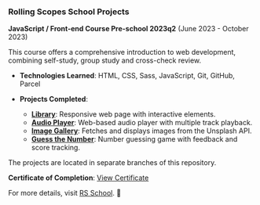### Rolling Scopes School Projects

**JavaScript / Front-end Course Pre-school 2023q2**
(June 2023 - October 2023)

This course offers a comprehensive introduction to web development, combining self-study, group study and cross-check review.

- **Technologies Learned**: HTML, CSS, Sass, JavaScript, Git, GitHub, Parcel
- **Projects Completed**:

  - **[Library](https://liudmilarodzina.github.io/rollingscopes-2023q2-stage0/library/)**: Responsive web page with interactive elements.
  - **[Audio Player](https://liudmilarodzina.github.io/rollingscopes-2023q2-stage0/audio-player/)**: Web-based audio player with multiple track playback.
  - **[Image Gallery](https://liudmilarodzina.github.io/rollingscopes-2023q2-stage0/image-gallery/)**: Fetches and displays images from the Unsplash API.
  - **[Guess the Number](https://liudmilarodzina.github.io/rollingscopes-2023q2-stage0/guess-the-number/)**: Number guessing game with feedback and score tracking.

The projects are located in separate branches of this repository.

**Certificate of Completion**: [View Certificate](https://app.rs.school/certificate/gkpxoxk6)

For more details, visit [RS School](https://rs.school/). 🚀
